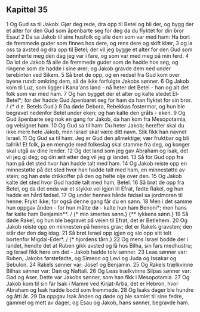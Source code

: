 ## Kapittel 35

1 Og Gud sa til Jakob: Gjør deg rede, dra opp til Betel og bli der, og bygg der et alter for den Gud som åpenbarte seg for deg da du flyktet for din bror Esau!
2 Da sa Jakob til sine husfolk og alle dem som var med ham: Ha bort de fremmede guder som finnes hos dere, og rens dere og skift klær,
3 og la oss ta avsted og dra opp til Betel; der vil jeg bygge et alter for den Gud som bønnhørte meg den dag jeg var i fare, og som var med meg på min ferd.
4 Da lot de Jakob få alle de fremmede guder som de hadde hos seg, og ringene som de hadde i sine ører; og Jakob gravde dem ned under terebinten ved Sikem.
5 Så brøt de opp, og en redsel fra Gud kom over byene rundt omkring dem, så de ikke forfulgte Jakobs sønner.
6 Og Jakob kom til Luz, som ligger i Kana'ans land - nå heter det Betel - han og alt det folk som var med ham.
7 Og han bygget der et alter og kalte stedet El-Betel*; for der hadde Gud åpenbaret seg for ham da han flyktet for sin bror. / {* d.e. Betels Gud.}
8 Da døde Debora, Rebekkas fostermor, og hun ble begravet nedenfor Betel under eken; og han kalte den gråts - eken.
9 Og Gud åpenbarte seg nok en gang for Jakob, da han kom fra Mesopotamia, og velsignet ham.
10 Og Gud sa til ham: Du heter Jakob; herefter skal du ikke mere hete Jakob, men Israel skal være ditt navn. Slik fikk han navnet Israel.
11 Og Gud sa til ham: Jeg er Gud den allmektige; vær fruktbar og bli tallrik! Et folk, ja en mengde med folkeslag skal stamme fra deg, og konger skal utgå av dine lender.
12 Og det land som jeg gav Abraham og Isak, det vil jeg gi deg; og din ætt etter deg vil jeg gi landet.
13 Så fór Gud opp fra ham på det sted hvor han hadde talt med ham.
14 Og Jakob reiste opp en minnestøtte på det sted hvor han hadde talt med ham, en minnestøtte av stein; og han øste drikkoffer på den og helte olje over den.
15 Og Jakob kalte det sted hvor Gud hadde talt med ham, Betel.
16 Så brøt de opp fra Betel, og da det enda var et stykke vei igjen til Efrat, fødte Rakel, og hun hadde en hård fødsel.
17 Og under hennes hårde fødsel sa jordmoren til henne: Frykt ikke; for også denne gang får du en sønn.
18 Men i det samme hun oppgav ånden - for hun måtte dø - kalte hun ham Benoni*; men hans far kalte ham Benjamin**. / {* min smertes sønn.} {** lykkens sønn.}
19 Så døde Rakel, og hun ble begravet på veien til Efrat, det er Betlehem.
20 Og Jakob reiste opp en minnesten på hennes grav; det er Rakels gravsten; den står der den dag idag.
21 Så brøt Israel opp igjen og slo opp sitt telt bortenfor Migdal-Eder*. / {* hjordens tårn.}
22 Og mens Israel bodde der i landet, hendte det at Ruben gikk avsted og lå hos Bilha, sin fars medhustru; og Israel fikk høre om det - Jakob hadde tolv sønner.
23 Leas sønner var: Ruben, Jakobs førstefødte, og Simeon og Levi og Juda og Issakar og Sebulon.
24 Rakels sønner var: Josef og Benjamin.
25 Og Rakels trælkvinne Bilhas sønner var: Dan og Naftali.
26 Og Leas trælkvinne Silpas sønner var: Gad og Aser. Dette var Jakobs sønner, som han fikk i Mesopotamia.
27 Og Jakob kom til sin far Isak i Mamre ved Kirjat-Arba, det er Hebron, hvor Abraham og Isak hadde bodd som fremmede.
28 Og Isaks dager ble hundre og åtti år.
29 Da oppgav Isak ånden og døde og ble samlet til sine fedre, gammel og mett av dager; og Esau og Jakob, hans sønner, begravde ham.
